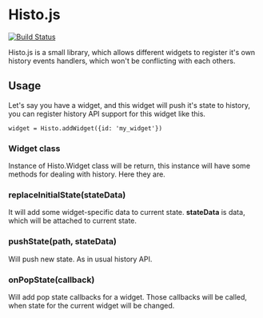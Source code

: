 Histo.js
=====
[![Build Status](https://travis-ci.org/s0ber/histo.png?branch=master)](https://travis-ci.org/s0ber/histo)

Histo.js is a small library, which allows different widgets to register it's own history events handlers, which won't be conflicting with each others.

## Usage

Let's say you have a widget, and this widget will push it's state to history, you can register history API support for this widget like this.

```
widget = Histo.addWidget({id: 'my_widget'})
```

### Widget class

Instance of Histo.Widget class will be return, this instance will have some methods for dealing with history. Here they are.

### replaceInitialState(stateData)

It will add some widget-specific data to current state. **stateData** is data, which will be attached to current state.

### pushState(path, stateData)

Will push new state. As in usual history API.

### onPopState(callback)

Will add pop state callbacks for a widget. Those callbacks will be called, when state for the current widget will be changed.
